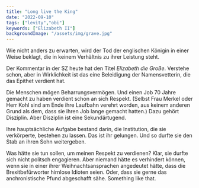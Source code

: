 ```yaml
---
title: "Long live the King"
date: "2022-09-10"
tags: ["levity","obi"]
keywords: ["Elizabeth II"]
backgroundImage: "/assets/img/grave.jpg"
---
```

Wie nicht anders zu erwarten, wird der Tod der englischen Königin in einer Weise beklagt, die in keinem Verhältnis zu ihrer Leistung steht.

Der Kommentar in der SZ heute hat den Titel *Elizabeth die Große*. Verstehe schon, aber in Wirklichkeit ist das eine Beleidigung der Namensvetterin, die das Epithet verdient hat.

Die Menschen mögen Beharrungsvermögen. Und einen Job 70 Jahre gemacht zu haben verdient schon an sich Respekt. (Selbst Frau Merkel oder Herr Kohl sind am Ende ihre Laufbahn verehrt worden, aus keinem anderen Grund als dem, dass sie ihren Job lange gemacht hatten.) Dazu gehört Disziplin. Aber Disziplin ist eine Sekundärtugend. 

Ihre hauptsächliche Aufgabe bestand darin, die Institution, die sie verkörperte, bestehen zu lassen. Das ist ihr gelungen. Und so durfte sie den Stab an ihren Sohn weitergeben.

Was hätte sie tun sollen, um meinen Respekt zu verdienen? Klar, sie durfte sich nicht politsch engagieren. Aber niemand hätte es verhindert können, wenn sie in einer ihrer Weihnachtsansprachen angedeutet hätte, dass die Brexitbefürworter hirnlose Idioten seien. Oder, dass sie gerne das anchronistische Pfund abgeschafft sähe. Something like that.